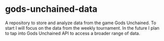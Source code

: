 # gods-unchained-data
A repository to store and analyze data from the game Gods Unchained. To start I will focus on the data from the weekly tournament. In the future I plan to tap into Gods Unchained API to access a broader range of data.
